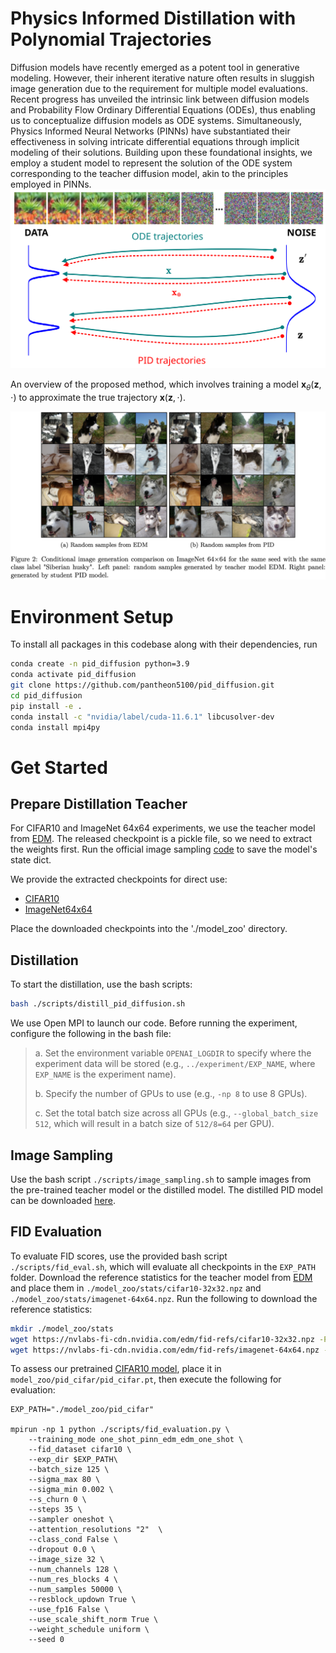 # Physics Informed Distillation with Polynomial Trajectories

Diffusion models have recently emerged as a potent tool in generative modeling. However, their inherent iterative nature often results in sluggish image generation due to the requirement for multiple model evaluations. Recent progress has unveiled the intrinsic link between diffusion models and Probability Flow Ordinary Differential Equations (ODEs), thus enabling us to conceptualize diffusion models as ODE systems. Simultaneously, Physics Informed Neural Networks (PINNs) have substantiated their effectiveness in solving intricate differential equations through implicit modeling of their solutions. Building upon these foundational insights, we employ a student model to represent the solution of the ODE system corresponding to the teacher diffusion model, akin to the principles employed in PINNs.
![teaser](assets/overview.svg)

An overview of the proposed method, which involves training a model $\mathbf{x}_{\theta}(\mathbf{z}, \cdot )$ to approximate the true trajectory $\mathbf{x}(\mathbf{z}, \cdot )$.

![teaser](assets/imagenet64.png)


# Environment Setup

To install all packages in this codebase along with their dependencies, run
```sh
conda create -n pid_diffusion python=3.9
conda activate pid_diffusion
git clone https://github.com/pantheon5100/pid_diffusion.git
cd pid_diffusion
pip install -e .
conda install -c "nvidia/label/cuda-11.6.1" libcusolver-dev
conda install mpi4py

```

# Get Started

## Prepare Distillation Teacher
For CIFAR10 and ImageNet 64x64 experiments, we use the teacher model from [EDM](https://github.com/NVlabs/edm). The released checkpoint is a pickle file, so we need to extract the weights first. Run the official image sampling [code](https://github.com/NVlabs/edm/blob/main/generate.py) to save the model's state dict.

We provide the extracted checkpoints for direct use:
- [CIFAR10](https://drive.google.com/file/d/1UT72TxuDcJ6F54fsBgDZDVYix1sS8vKd/view?usp=sharing)
- [ImageNet64x64](https://drive.google.com/file/d/1sKFMEk48BHb7x7FJpPHsLxTGyIhgpCOm/view?usp=sharing)

Place the downloaded checkpoints into the './model_zoo' directory.

## Distillation
To start the distillation, use the bash scripts:
```sh
bash ./scripts/distill_pid_diffusion.sh
```

We use Open MPI to launch our code. Before running the experiment, configure the following in the bash file:

> a. Set the environment variable `OPENAI_LOGDIR` to specify where the experiment data will be stored (e.g., `../experiment/EXP_NAME`, where `EXP_NAME` is the experiment name).
>
> b. Specify the number of GPUs to use (e.g., `-np 8` to use 8 GPUs).
> 
> c. Set the total batch size across all GPUs (e.g., `--global_batch_size 512`, which will result in a batch size of `512/8=64` per GPU).

## Image Sampling
Use the bash script `./scripts/image_sampling.sh` to sample images from the pre-trained teacher model or the distilled model. The distilled PID model can be downloaded [here](https://drive.google.com/drive/folders/1rOmGWPyfhaVr6nfbVzJ8Xruk2ePWu1XE?usp=sharing).

## FID Evaluation
To evaluate FID scores, use the provided bash script `./scripts/fid_eval.sh`, which will evaluate all checkpoints in the `EXP_PATH` folder. Download the reference statistics for the teacher model from [EDM](https://nvlabs-fi-cdn.nvidia.com/edm/fid-refs/) and place them in `./model_zoo/stats/cifar10-32x32.npz` and `./model_zoo/stats/imagenet-64x64.npz`. Run the following to download the reference statistics:
```sh
mkdir ./model_zoo/stats
wget https://nvlabs-fi-cdn.nvidia.com/edm/fid-refs/cifar10-32x32.npz -P ./model_zoo/stats
wget https://nvlabs-fi-cdn.nvidia.com/edm/fid-refs/imagenet-64x64.npz -o ./model_zoo/stats/imagenet-64x64.npz
```

To assess our pretrained [CIFAR10 model](https://drive.google.com/file/d/1uhJnW-vbdheHIMX2NyoqW921-f9VTuYI/view?usp=sharing), place it in `model_zoo/pid_cifar/pid_cifar.pt`, then execute the following for evaluation:
```
EXP_PATH="./model_zoo/pid_cifar"

mpirun -np 1 python ./scripts/fid_evaluation.py \
    --training_mode one_shot_pinn_edm_edm_one_shot \
    --fid_dataset cifar10 \
    --exp_dir $EXP_PATH\
    --batch_size 125 \
    --sigma_max 80 \
    --sigma_min 0.002 \
    --s_churn 0 \
    --steps 35 \
    --sampler oneshot \
    --attention_resolutions "2"  \
    --class_cond False \
    --dropout 0.0 \
    --image_size 32 \
    --num_channels 128 \
    --num_res_blocks 4 \
    --num_samples 50000 \
    --resblock_updown True \
    --use_fp16 False \
    --use_scale_shift_norm True \
    --weight_schedule uniform \
    --seed 0
```
